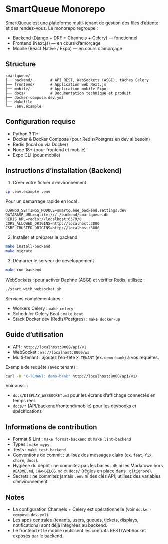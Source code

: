 # SmartQueue Monorepo

SmartQueue est une plateforme multi-tenant de gestion des files d’attente et des rendez-vous. Le monorepo regroupe :
- Backend (Django + DRF + Channels + Celery) — fonctionnel
- Frontend (Next.js) — en cours d’amorçage
- Mobile (React Native / Expo) — en cours d’amorçage

## Structure

```
smartqueue/
├── backend/        # API REST, WebSockets (ASGI), tâches Celery
├── frontend/       # Application web Next.js
├── mobile/         # Application mobile Expo
├── docs/           # Documentation technique et produit
├── docker-compose.dev.yml
├── Makefile
└── .env.example
```

## Configuration requise

- Python 3.11+
- Docker & Docker Compose (pour Redis/Postgres en dev si besoin)
- Redis (local ou via Docker)
- Node 18+ (pour frontend et mobile)
- Expo CLI (pour mobile)

## Instructions d’installation (Backend)

1) Créer votre fichier d’environnement
```bash
cp .env.example .env
```
Pour un démarrage rapide en local :
```
DJANGO_SETTINGS_MODULE=smartqueue_backend.settings.dev
DATABASE_URL=sqlite:///./backend/smartqueue.db
REDIS_URL=redis://localhost:6379/0
CORS_ALLOWED_ORIGINS=http://localhost:3000
CSRF_TRUSTED_ORIGINS=http://localhost:3000
```

2) Installer et préparer le backend
```bash
make install-backend
make migrate
```

3) Démarrer le serveur de développement
```bash
make run-backend
```
WebSockets : pour activer Daphne (ASGI) et vérifier Redis, utilisez :
```bash
./start_with_websocket.sh
```

Services complémentaires :
- Workers Celery : `make celery`
- Scheduler Celery Beat : `make beat`
- Stack Docker dev (Redis/Postgres) : `make docker-up`

## Guide d’utilisation

- API : `http://localhost:8000/api/v1`
- WebSocket : `ws://localhost:8000/ws`
- Multi-tenant : ajoutez l’en-tête `X-TENANT` (ex. `demo-bank`) à vos requêtes.

Exemple de requête (avec tenant) :
```bash
curl -H "X-TENANT: demo-bank" http://localhost:8000/api/v1/
```

Voir aussi :
- `docs/DISPLAY_WEBSOCKET.md` pour les écrans d’affichage connectés en temps réel
- `docs/*` (API/backend/frontend/mobile) pour les devbooks et spécifications

## Informations de contribution

- Format & Lint : `make format-backend` et `make lint-backend`
- Types : `make mypy`
- Tests : `make test-backend`
- Conventions de commit : utilisez des messages clairs (ex. `feat`, `fix`, `chore`, `docs`).
- Hygiène du dépôt : ne commitez pas les bases `.db` ni les Markdown hors `README.md`, `CHANGELOG.md` et `docs/` (règles en place dans `.gitignore`).
- Secrets : ne commitez jamais `.env` ni des clés API; utilisez des variables d’environnement.

## Notes

- La configuration Channels + Celery est opérationnelle (voir `docker-compose.dev.yml`).
- Les apps centrales (tenants, users, queues, tickets, displays, notifications) sont déjà intégrées au backend.
- Le frontend et le mobile réutilisent les contrats REST/WebSocket exposés par le backend.
